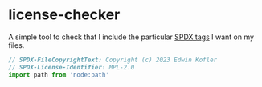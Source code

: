 # license-checker

A simple tool to check that I include the particular [SPDX tags](https://spdx.github.io/spdx-spec/v2.3/file-information/) I want on my files.

```js
// SPDX-FileCopyrightText: Copyright (c) 2023 Edwin Kofler
// SPDX-License-Identifier: MPL-2.0
import path from 'node:path'
```
